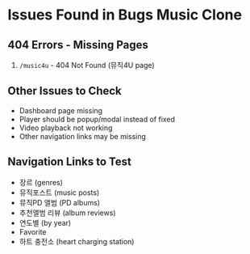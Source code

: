 # Issues Found in Bugs Music Clone

## 404 Errors - Missing Pages
1. `/music4u` - 404 Not Found (뮤직4U page)

## Other Issues to Check
- Dashboard page missing
- Player should be popup/modal instead of fixed
- Video playback not working
- Other navigation links may be missing

## Navigation Links to Test
- 장르 (genres)
- 뮤직포스트 (music posts)
- 뮤직PD 앨범 (PD albums)
- 추천앨범 리뷰 (album reviews)
- 연도별 (by year)
- Favorite
- 하트 충전소 (heart charging station)

